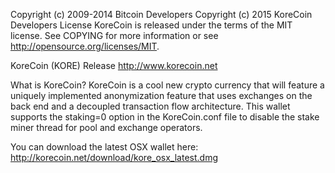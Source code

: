 Copyright (c) 2009-2014 Bitcoin Developers Copyright (c) 2015 KoreCoin Developers
License
KoreCoin is released under the terms of the MIT license. See COPYING for more information or see http://opensource.org/licenses/MIT.

KoreCoin (KORE) Release
http://www.korecoin.net

What is KoreCoin?
KoreCoin is a cool new crypto currency that will feature a uniquely implemented anonymization feature that uses exchanges on the back end and a decoupled transaction flow architecture.
This wallet supports the staking=0 option in the KoreCoin.conf file to disable the stake miner thread for pool and exchange operators.

You can download the latest OSX wallet here: 
http://korecoin.net/download/kore_osx_latest.dmg

